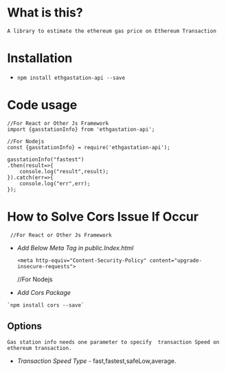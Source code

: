 # What is this?
    A library to estimate the ethereum gas price on Ethereum Transaction

# Installation

-    `npm install ethgastation-api --save`

# Code usage

    //For React or Other Js Framework
    import {gasstationInfo} from 'ethgastation-api';

    //For Nodejs
    const {gasstationInfo} = require('ethgastation-api');

    gasstationInfo("fastest")
    .then(result=>{
        console.log("result",result);
    }).catch(err=>{
        console.log("err",err);
    });

# How to Solve Cors Issue If Occur

     //For React or Other Js Framework 
-    *Add Below Meta Tag in public.Index.html*

     `<meta http-equiv="Content-Security-Policy" content="upgrade-insecure-requests">` 

     //For Nodejs
-    *Add Cors Package*

    `npm install cors --save`



## Options

    Gas station info needs one parameter to specify  transaction Speed on ethereum transaction.

- *Transaction Speed Type* - fast,fastest,safeLow,average.



